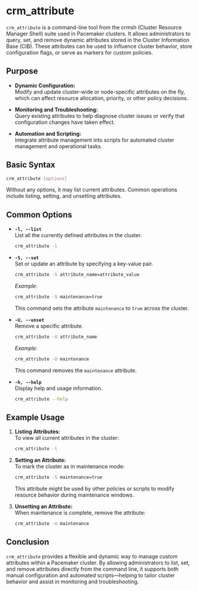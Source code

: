 # crm_attribute

`crm_attribute` is a command-line tool from the crmsh (Cluster Resource Manager Shell) suite used in Pacemaker clusters. It allows administrators to query, set, and remove dynamic attributes stored in the Cluster Information Base (CIB). These attributes can be used to influence cluster behavior, store configuration flags, or serve as markers for custom policies.



## Purpose

- **Dynamic Configuration:**  
  Modify and update cluster-wide or node-specific attributes on the fly, which can affect resource allocation, priority, or other policy decisions.

- **Monitoring and Troubleshooting:**  
  Query existing attributes to help diagnose cluster issues or verify that configuration changes have taken effect.

- **Automation and Scripting:**  
  Integrate attribute management into scripts for automated cluster management and operational tasks.



## Basic Syntax

```bash
crm_attribute [options]
```

Without any options, it may list current attributes. Common operations include listing, setting, and unsetting attributes.



## Common Options

- **`-l, --list`**  
  List all the currently defined attributes in the cluster.
  ```bash
  crm_attribute -l
  ```

- **`-S, --set`**  
  Set or update an attribute by specifying a key-value pair.
  ```bash
  crm_attribute -S attribute_name=attribute_value
  ```
  *Example:*
  ```bash
  crm_attribute -S maintenance=true
  ```
  This command sets the attribute `maintenance` to `true` across the cluster.

- **`-U, --unset`**  
  Remove a specific attribute.
  ```bash
  crm_attribute -U attribute_name
  ```
  *Example:*
  ```bash
  crm_attribute -U maintenance
  ```
  This command removes the `maintenance` attribute.

- **`-h, --help`**  
  Display help and usage information.
  ```bash
  crm_attribute --help
  ```



## Example Usage

1. **Listing Attributes:**  
   To view all current attributes in the cluster:
   ```bash
   crm_attribute -l
   ```

2. **Setting an Attribute:**  
   To mark the cluster as in maintenance mode:
   ```bash
   crm_attribute -S maintenance=true
   ```
   This attribute might be used by other policies or scripts to modify resource behavior during maintenance windows.

3. **Unsetting an Attribute:**  
   When maintenance is complete, remove the attribute:
   ```bash
   crm_attribute -U maintenance
   ```



## Conclusion

`crm_attribute` provides a flexible and dynamic way to manage custom attributes within a Pacemaker cluster. By allowing administrators to list, set, and remove attributes directly from the command line, it supports both manual configuration and automated scripts—helping to tailor cluster behavior and assist in monitoring and troubleshooting.
